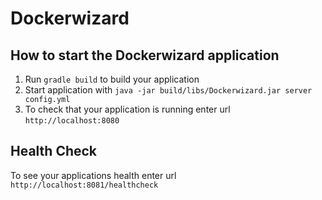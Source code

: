 # Dockerwizard

How to start the Dockerwizard application
---

1. Run `gradle build` to build your application
1. Start application with `java -jar build/libs/Dockerwizard.jar server config.yml`
1. To check that your application is running enter url `http://localhost:8080`

Health Check
---

To see your applications health enter url `http://localhost:8081/healthcheck`
